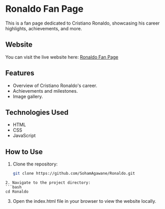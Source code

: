 # Ronaldo Fan Page

This is a fan page dedicated to Cristiano Ronaldo, showcasing his career highlights, achievements, and more.

## Website

You can visit the live website here: [Ronaldo Fan Page](https://ronaldo-two.vercel.app/)

## Features

- Overview of Cristiano Ronaldo's career.
- Achievements and milestones.
- Image gallery.

## Technologies Used

- HTML
- CSS
- JavaScript

## How to Use

1. Clone the repository:
   ```bash
   git clone https://github.com/SohamAgawane/Ronaldo.git
  ```
2. Navigate to the project directory:
  ```bash
  cd Ronaldo
  ```
3. Open the index.html file in your browser to view the website locally.
